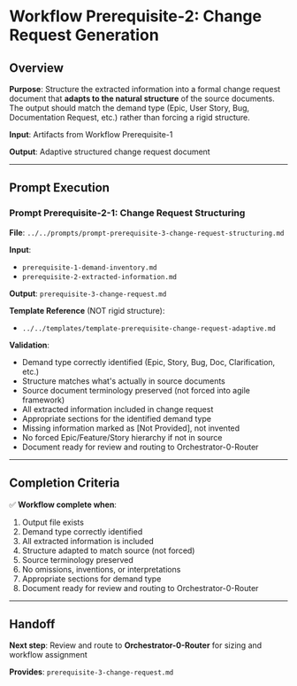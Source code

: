 # Workflow Prerequisite-2: Change Request Generation

## Overview

**Purpose**: Structure the extracted information into a formal change request document that **adapts to the natural structure** of the source documents. The output should match the demand type (Epic, User Story, Bug, Documentation Request, etc.) rather than forcing a rigid structure.

**Input**: Artifacts from Workflow Prerequisite-1

**Output**: Adaptive structured change request document

---

## Prompt Execution

### Prompt Prerequisite-2-1: Change Request Structuring

**File**: `../../prompts/prompt-prerequisite-3-change-request-structuring.md`

**Input**: 
- `prerequisite-1-demand-inventory.md`
- `prerequisite-2-extracted-information.md`

**Output**: `prerequisite-3-change-request.md`

**Template Reference** (NOT rigid structure): 
- `../../templates/template-prerequisite-change-request-adaptive.md`

**Validation**: 
- Demand type correctly identified (Epic, Story, Bug, Doc, Clarification, etc.)
- Structure matches what's actually in source documents
- Source document terminology preserved (not forced into agile framework)
- All extracted information included in change request
- Appropriate sections for the identified demand type
- Missing information marked as [Not Provided], not invented
- No forced Epic/Feature/Story hierarchy if not in source
- Document ready for review and routing to Orchestrator-0-Router

---

## Completion Criteria

✅ **Workflow complete when**:

1. Output file exists
2. Demand type correctly identified
3. All extracted information is included
4. Structure adapted to match source (not forced)
5. Source terminology preserved
6. No omissions, inventions, or interpretations
7. Appropriate sections for demand type
8. Document ready for review and routing to Orchestrator-0-Router

---

## Handoff

**Next step**: Review and route to **Orchestrator-0-Router** for sizing and workflow assignment

**Provides**: `prerequisite-3-change-request.md`
